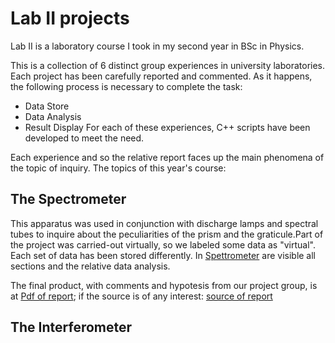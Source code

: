 # Lab II projects
Lab II is a laboratory course I took in my second year in BSc in Physics.

This is a collection of 6 distinct group experiences in university laboratories. Each project has been carefully reported and commented.
As it happens, the following process is necessary to complete the task:
- Data Store
- Data Analysis
- Result Display
For each of these experiences, C++ scripts have been developed to meet the need.

Each experience and so the relative report faces up the main phenomena of the topic of inquiry.
The topics of this year's course:
## The Spectrometer
This apparatus was used in conjunction with discharge lamps and spectral tubes to inquire about the peculiarities of the prism and the graticule.Part of the project was carried-out virtually, so we labeled some data as "virtual". Each set of data has been stored differently. In [Spettrometer](./#1:Spectrometer) are visible all sections and the relative data analysis.

The final product, with comments and hypotesis from our project group, is at [Pdf of report](./#1:Spettromentro/relazione_spettrometro.pdf); if the source is of any interest: [source of report](./#1:Spectrometer/relazione_spettrometro.tex)

## The Interferometer

